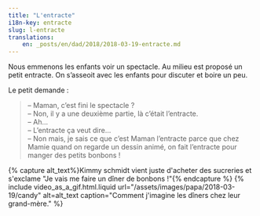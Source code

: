 ```yaml
---
title: "L'entracte"
i18n-key: entracte
slug: l-entracte
translations:
    en: _posts/en/dad/2018/2018-03-19-entracte.md
---
```


Nous emmenons les enfants voir un spectacle. Au milieu est proposé un petit
entracte. On s’asseoit avec les enfants pour discuter et boire un peu.

<!-- more -->

Le petit demande :

> – Maman, c’est fini le spectacle ?  
> – Non, il y a une deuxième partie, là c’était l’entracte.  
> – Ah...  
> – L’entracte ça veut dire...  
> – Non mais, je sais ce que c’est Maman l’entracte parce que chez Mamie quand
> on regarde un dessin animé, on fait l’entracte pour manger des petits bonbons
> !

{% capture alt_text%}Kimmy schmidt vient juste d'acheter des sucreries et
s'exclame "Je vais me faire un dîner de bonbons !"{% endcapture %}
{% include video_as_a_gif.html.liquid
url="/assets/images/papa/2018-03-19/candy"
alt=alt_text
caption="Comment j'imagine les dîners chez leur grand-mère."
%}
